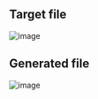 ## Target file
![image](https://github.com/Pranay-Pandey/PlayCSS-solutions/assets/79053599/74db793e-0762-4a70-bc6b-123131e66f07)

## Generated file
![image](https://github.com/Pranay-Pandey/PlayCSS-solutions/assets/79053599/e6b71c24-ee2d-4c8e-9b92-08673e227c0d)
